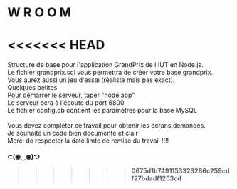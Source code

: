 # W R O O M
<<<<<<< HEAD
=======
Structure de base pour l'application GrandPrix de l'IUT en Node.js. <br />
Le fichier grandprix.sql vous permettra de créer votre base grandprix. <br />
Vous aurez aussi un jeu d'essai (réaliste mais pas exact).<br /> 
Quelques petites <br />
Pour démarrer le serveur, taper "node app" <br />
Le serveur sera à l'écoute du port 6800 <br />
Le fichier config.db contient les paramètres pour la base MySQL <br /> </br>
Vous devez compléter ce travail pour obtenir les écrans demandés.  <br />
Je souhaite un code bien documenté et clair<br />
Merci de respecter la date limte de remise du travail !!!! <br /> <br />
<b> ⊂(◉‿◉)つ <b> <br />
>>>>>>> 0675d1b7491153323286c259cdf27bdadf1253cd
